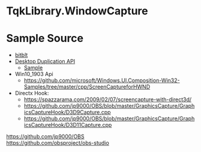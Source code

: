 # TqkLibrary.WindowCapture


# Sample Source
- [bitblt](https://learn.microsoft.com/en-us/windows/win32/gdi/capturing-an-image)  
- [Desktop Duplication API](https://learn.microsoft.com/en-us/windows/win32/direct3ddxgi/desktop-dup-api)  
    - [Sample](https://github.com/microsoftarchive/msdn-code-gallery-microsoft/tree/master/Official%20Windows%20Platform%20Sample/DXGI%20desktop%20duplication%20sample)
- Win10_1903 Api
    - https://github.com/microsoft/Windows.UI.Composition-Win32-Samples/tree/master/cpp/ScreenCaptureforHWND
- Directx Hook: 
    - https://spazzarama.com/2009/02/07/screencapture-with-direct3d/
    - https://github.com/jp9000/OBS/blob/master/GraphicsCapture/GraphicsCaptureHook/D3D9Capture.cpp
    - https://github.com/jp9000/OBS/blob/master/GraphicsCapture/GraphicsCaptureHook/D3D11Capture.cpp

https://github.com/jp9000/OBS  
https://github.com/obsproject/obs-studio  